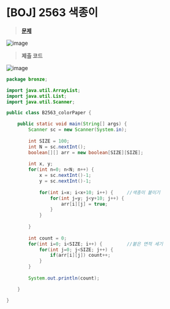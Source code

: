 # [BOJ] 2563 색종이
> **[문제](https://www.acmicpc.net/problem/2563)**
> 
![image](https://user-images.githubusercontent.com/80896077/174941228-7e921be7-76d3-44b6-816a-03e765ffb002.png)

> **제출 코드**
> 
![image](https://user-images.githubusercontent.com/80896077/174941243-65e28bf8-8405-49ec-89e5-7806240a5654.png)

```java
package bronze;

import java.util.ArrayList;
import java.util.List;
import java.util.Scanner;

public class B2563_colorPaper {

	public static void main(String[] args) {
		Scanner sc = new Scanner(System.in);
		
		int SIZE = 100;
		int N = sc.nextInt();
		boolean[][] arr = new boolean[SIZE][SIZE];
		
		int x, y;
		for(int n=0; n<N; n++) {
			x = sc.nextInt()-1;
			y = sc.nextInt()-1;
			
			for(int i=x; i<x+10; i++) {		//색종이 붙이기
				for(int j=y; j<y+10; j++) {
					arr[i][j] = true;
				}
			}
			
		}
		
		int count = 0;
		for(int i=0; i<SIZE; i++) {			//붙은 면적 세기
			for(int j=0; j<SIZE; j++) {
				if(arr[i][j]) count++;
			}
		}
		
		System.out.println(count);

	}

}
```
